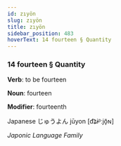 ```yaml
---
id: zıyön
slug: zıyön
title: zıyön
sidebar_position: 483
hoverText: 14 fourteen § Quantity
---
```


### 14 fourteen § Quantity

**Verb**: to be fourteen

**Noun**: fourteen

**Modifier**: fourteenth

Japanese じゅうよん jūyon [d͡ʑɨᵝːjõ̞ɴ]

*Japonic Language Family*